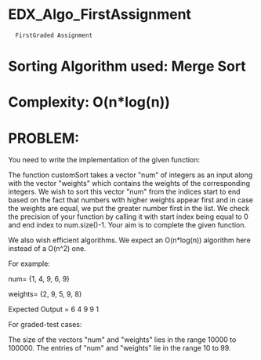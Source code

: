 # EDX_Algo_FirstAssignment
      FirstGraded Assignment


# Sorting Algorithm used: Merge Sort
# Complexity: O(n*log(n))


# PROBLEM:

You need to write the implementation of the given function:

The function customSort takes a vector "num" of integers as an input along with the vector 
"weights" which contains the weights of the corresponding integers. We wish to sort this 
vector "num" from the indices start to end based on the fact that numbers with higher weights 
appear first and in case the weights are equal, we put the greater number first in the list. 
We check the precision of your function by calling it with start index being equal to 0 and 
end index to num.size()-1. Your aim is to complete the given function.

We also wish efficient algorithms. We expect an O(n*log(n)) algorithm here instead of a O(n^2) one.


For example:

num= {1, 4, 9, 6, 9}

weights= {2, 9, 5, 9, 8}

Expected Output = 6 4 9 9 1

For graded-test cases:

   The size of the vectors "num" and "weights" lies in the range 10000 to 100000.
   The entries of "num" and "weights" lie in the range 10 to 99.
